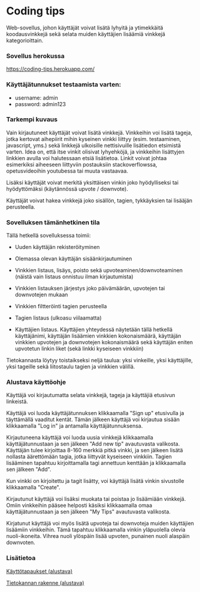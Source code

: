 # Coding tips

Web-sovellus, johon käyttäjät voivat lisätä lyhyitä ja ytimekkäitä koodausvinkkejä sekä selata muiden käyttäjien lisäämiä vinkkejä kategorioittain.

### Sovellus herokussa

https://coding-tips.herokuapp.com/

### Käyttäjätunnukset testaamista varten:

* username: admin
* password: admin123

### Tarkempi kuvaus

Vain kirjautuneet käyttäjät voivat lisätä vinkkejä. Vinkkeihin voi lisätä tageja, jotka kertovat aihepiirit mihin kyseinen vinkki liittyy (esim. testaaminen, javascript, yms.) sekä linkkejä ulkoisille nettisivuille lisätiedon etsimistä varten. Idea on, että itse vinkit olisivat lyhyehköjä, ja vinkkeihin lisättyjen linkkien avulla voi halutessaan etsiä lisätietoa. Linkit voivat johtaa esimerkiksi aiheeseen liittyviin postauksiin stackoverflowssa, opetusvideoihin youtubessa tai muuta vastaavaa.

Lisäksi käyttäjät voivat merkitä yksittäisen vinkin joko hyödylliseksi tai hyödyttömäksi (käytännössä upvote / downvote).

Käyttäjät voivat hakea vinkkejä joko sisällön, tagien, tykkäyksien tai lisääjän perusteella.

### Sovelluksen tämänhetkinen tila

Tällä hetkellä sovelluksessa toimii:

* Uuden käyttäjän rekisteröityminen

* Olemassa olevan käyttäjän sisäänkirjautuminen

* Vinkkien listaus, lisäys, poisto sekä upvoteaminen/downvoteaminen (näistä vain listaus onnistuu ilman kirjautumista)

* Vinkkien listauksen järjestys joko päivämäärän, upvotejen tai downvotejen mukaan

* Vinkkien filtteröinti tagien perusteella

* Tagien listaus (ulkoasu viilaamatta)

* Käyttäjien listaus. Käyttäjien yhteydessä näytetään tällä hetkellä käyttäjänimi, käyttäjän lisäämien vinkkien kokonaismäärä, käyttäjän vinkkien upvotejen ja downvotejen kokonaismäärä sekä käyttäjän eniten upvotetun linkin liket (sekä linkki kyseiseen vinkkiin)

Tietokannasta löytyy toistaikseksi neljä taulua: yksi vinkeille, yksi käyttäjille, yksi tageille sekä liitostaulu tagien ja vinkkien välillä.

### Alustava käyttöohje

Käyttäjä voi kirjautumatta selata vinkkejä, tageja ja käyttäjiä etusivun linkeistä.

Käyttäjä voi luoda käyttäjätunnuksen klikkaamalla "Sign up" etusivulla ja täyttämällä vaaditut kentät. Tämän jälkeen käyttäjä voi kirjautua sisään klikkaamalla "Log in" ja antamalla käyttäjätunnuksensa.

Kirjautuneena käyttäjä voi luoda uusia vinkkejä klikkaamalla käyttäjätunnustaan ja sen jälkeen "Add new tip" avautuvasta valikosta. Käyttäjän tulee kirjoittaa 8-160 merkkiä pitkä vinkki, ja sen jälkeen lisätä nollasta äärettömään tagia, jotka liittyvät kyseiseen vinkkiin. Tagien lisääminen tapahtuu kirjoittamalla tagi annettuun kenttään ja klikkaamalla sen jälkeen "Add".

Kun vinkki on kirjoitettu ja tagit lisätty, voi käyttäjä lisätä vinkin sivustolle klikkaamalla "Create".

Kirjautunut käyttäjä voi lisäksi muokata tai poistaa jo lisäämiään vinkkejä. Omiin vinkkeihin pääsee helposti käsiksi klikkaamalla omaa käyttäjätunnustaan ja sen jälkeen "My Tips" avautuvasta valikosta.

Kirjatunut käyttäjä voi myös lisätä upvoteja tai downvoteja muiden käyttäjien lisäämiin vinkkeihin. Tämä tapahtuu klikkaamalla vinkin yläpuolella olevia nuoli-ikoneita. Vihrea nuoli ylöspäin lisää upvoten, punainen nuoli alaspäin downvoten.

### Lisätietoa

[Käyttötapaukset (alustava)](https://github.com/gitblast/coding-tips/blob/master/documentation/user_stories.md)

[Tietokannan rakenne (alustava)](https://github.com/gitblast/coding-tips/blob/master/documentation/sqlchart.png)